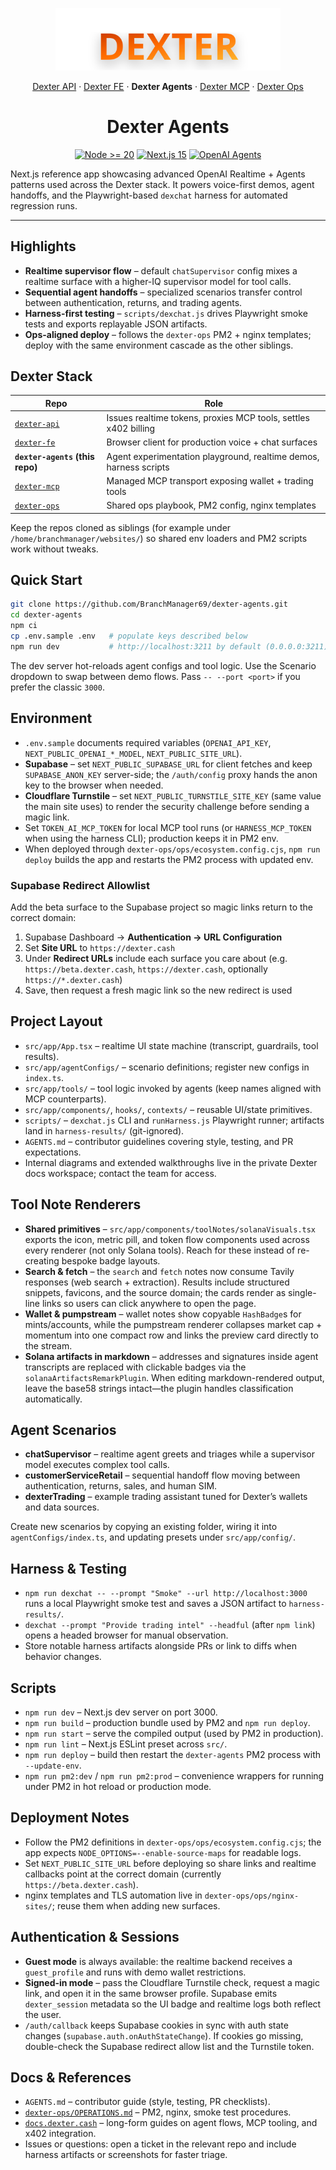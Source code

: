 <p align="center">
  <img src="./public/wordmarks/dexter-wordmark.svg" alt="Dexter wordmark" width="360">
</p>

<p align="center">
  <a href="https://github.com/BranchManager69/dexter-api">Dexter API</a>
  · <a href="https://github.com/BranchManager69/dexter-fe">Dexter FE</a>
  · <strong>Dexter Agents</strong>
  · <a href="https://github.com/BranchManager69/dexter-mcp">Dexter MCP</a>
  · <a href="https://github.com/BranchManager69/dexter-ops">Dexter Ops</a>
</p>

<h1 align="center">Dexter Agents</h1>

<p align="center">
  <a href="https://nodejs.org/en/download"><img src="https://img.shields.io/badge/node-%3E=20-green.svg" alt="Node >= 20"></a>
  <a href="https://nextjs.org/"><img src="https://img.shields.io/badge/framework-Next.js%2015-black.svg" alt="Next.js 15"></a>
  <a href="https://github.com/openai/openai-agents-js"><img src="https://img.shields.io/badge/openai-agents-blue.svg" alt="OpenAI Agents"></a>
</p>

Next.js reference app showcasing advanced OpenAI Realtime + Agents patterns used across the Dexter stack. It powers voice-first demos, agent handoffs, and the Playwright-based `dexchat` harness for automated regression runs.

---

## Highlights
- **Realtime supervisor flow** – default `chatSupervisor` config mixes a realtime surface with a higher-IQ supervisor model for tool calls.
- **Sequential agent handoffs** – specialized scenarios transfer control between authentication, returns, and trading agents.
- **Harness-first testing** – `scripts/dexchat.js` drives Playwright smoke tests and exports replayable JSON artifacts.
- **Ops-aligned deploy** – follows the `dexter-ops` PM2 + nginx templates; deploy with the same environment cascade as the other siblings.

## Dexter Stack

| Repo | Role |
|------|------|
| [`dexter-api`](https://github.com/BranchManager69/dexter-api) | Issues realtime tokens, proxies MCP tools, settles x402 billing |
| [`dexter-fe`](https://github.com/BranchManager69/dexter-fe) | Browser client for production voice + chat surfaces |
| **`dexter-agents` (this repo)** | Agent experimentation playground, realtime demos, harness scripts |
| [`dexter-mcp`](https://github.com/BranchManager69/dexter-mcp) | Managed MCP transport exposing wallet + trading tools |
| [`dexter-ops`](https://github.com/BranchManager69/dexter-ops) | Shared ops playbook, PM2 config, nginx templates |

Keep the repos cloned as siblings (for example under `/home/branchmanager/websites/`) so shared env loaders and PM2 scripts work without tweaks.

## Quick Start

```bash
git clone https://github.com/BranchManager69/dexter-agents.git
cd dexter-agents
npm ci
cp .env.sample .env   # populate keys described below
npm run dev           # http://localhost:3211 by default (0.0.0.0:3211)
```

The dev server hot-reloads agent configs and tool logic. Use the Scenario dropdown to swap between demo flows. Pass `-- --port <port>` if you prefer the classic `3000`.

## Environment
- `.env.sample` documents required variables (`OPENAI_API_KEY`, `NEXT_PUBLIC_OPENAI_*_MODEL`, `NEXT_PUBLIC_SITE_URL`).
- **Supabase** – set `NEXT_PUBLIC_SUPABASE_URL` for client fetches and keep `SUPABASE_ANON_KEY` server-side; the `/auth/config` proxy hands the anon key to the browser when needed.
- **Cloudflare Turnstile** – set `NEXT_PUBLIC_TURNSTILE_SITE_KEY` (same value the main site uses) to render the security challenge before sending a magic link.
- Set `TOKEN_AI_MCP_TOKEN` for local MCP tool runs (or `HARNESS_MCP_TOKEN` when using the harness CLI); production keeps it in PM2 env.
- When deployed through `dexter-ops/ops/ecosystem.config.cjs`, `npm run deploy` builds the app and restarts the PM2 process with updated env.

### Supabase Redirect Allowlist
Add the beta surface to the Supabase project so magic links return to the correct domain:

1. Supabase Dashboard → **Authentication → URL Configuration**
2. Set **Site URL** to `https://dexter.cash`
3. Under **Redirect URLs** include each surface you care about (e.g. `https://beta.dexter.cash`, `https://dexter.cash`, optionally `https://*.dexter.cash`)
4. Save, then request a fresh magic link so the new redirect is used

## Project Layout
- `src/app/App.tsx` – realtime UI state machine (transcript, guardrails, tool results).
- `src/app/agentConfigs/` – scenario definitions; register new configs in `index.ts`.
- `src/app/tools/` – tool logic invoked by agents (keep names aligned with MCP counterparts).
- `src/app/components/`, `hooks/`, `contexts/` – reusable UI/state primitives.
- `scripts/` – `dexchat.js` CLI and `runHarness.js` Playwright runner; artifacts land in `harness-results/` (git-ignored).
- `AGENTS.md` – contributor guidelines covering style, testing, and PR expectations.
- Internal diagrams and extended walkthroughs live in the private Dexter docs workspace; contact the team for access.

## Tool Note Renderers
- **Shared primitives** – `src/app/components/toolNotes/solanaVisuals.tsx` exports the icon, metric pill, and token flow components used across every renderer (not only Solana tools). Reach for these instead of re-creating bespoke badge layouts.
- **Search & fetch** – the `search` and `fetch` notes now consume Tavily responses (web search + extraction). Results include structured snippets, favicons, and the source domain; the cards render as single-line links so users can click anywhere to open the page.
- **Wallet & pumpstream** – wallet notes show copyable `HashBadge`s for mints/accounts, while the pumpstream renderer collapses market cap + momentum into one compact row and links the preview card directly to the stream.
- **Solana artifacts in markdown** – addresses and signatures inside agent transcripts are replaced with clickable badges via the `solanaArtifactsRemarkPlugin`. When editing markdown-rendered output, leave the base58 strings intact—the plugin handles classification automatically.

## Agent Scenarios
- **chatSupervisor** – realtime agent greets and triages while a supervisor model executes complex tool calls.
- **customerServiceRetail** – sequential handoff flow moving between authentication, returns, sales, and human SIM.
- **dexterTrading** – example trading assistant tuned for Dexter’s wallets and data sources.

Create new scenarios by copying an existing folder, wiring it into `agentConfigs/index.ts`, and updating presets under `src/app/config/`.

## Harness & Testing
- `npm run dexchat -- --prompt "Smoke" --url http://localhost:3000` runs a local Playwright smoke test and saves a JSON artifact to `harness-results/`.
- `dexchat --prompt "Provide trading intel" --headful` (after `npm link`) opens a headed browser for manual observation.
- Store notable harness artifacts alongside PRs or link to diffs when behavior changes.

## Scripts
- `npm run dev` – Next.js dev server on port 3000.
- `npm run build` – production bundle used by PM2 and `npm run deploy`.
- `npm run start` – serve the compiled output (used by PM2 in production).
- `npm run lint` – Next.js ESLint preset across `src/`.
- `npm run deploy` – build then restart the `dexter-agents` PM2 process with `--update-env`.
- `npm run pm2:dev` / `npm run pm2:prod` – convenience wrappers for running under PM2 in hot reload or production mode.

## Deployment Notes
- Follow the PM2 definitions in `dexter-ops/ops/ecosystem.config.cjs`; the app expects `NODE_OPTIONS=--enable-source-maps` for readable logs.
- Set `NEXT_PUBLIC_SITE_URL` before deploying so share links and realtime callbacks point at the correct domain (currently `https://beta.dexter.cash`).
- nginx templates and TLS automation live in `dexter-ops/ops/nginx-sites/`; reuse them when adding new surfaces.

## Authentication & Sessions
- **Guest mode** is always available: the realtime backend receives a `guest_profile` and runs with demo wallet restrictions.
- **Signed-in mode** – pass the Cloudflare Turnstile check, request a magic link, and open it in the same browser profile. Supabase emits `dexter_session` metadata so the UI badge and realtime logs both reflect the user.
- `/auth/callback` keeps Supabase cookies in sync with auth state changes (`supabase.auth.onAuthStateChange`). If cookies go missing, double-check the Supabase redirect allow list and the Turnstile token.

## Docs & References
- `AGENTS.md` – contributor guide (style, testing, PR checklists).
- [`dexter-ops/OPERATIONS.md`](../dexter-ops/OPERATIONS.md) – PM2, nginx, smoke test procedures.
- [`docs.dexter.cash`](https://docs.dexter.cash) – long-form guides on agent flows, MCP tooling, and x402 integration.
- Issues or questions: open a ticket in the relevant repo and include harness artifacts or screenshots for faster triage.
